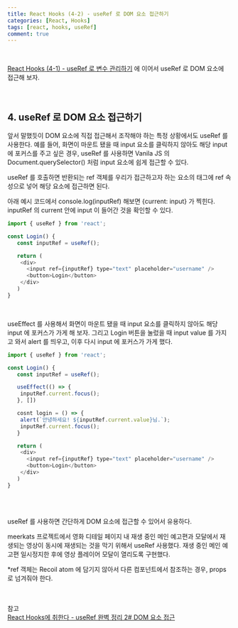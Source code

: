 ```yaml
---
title: React Hooks (4-2) - useRef 로 DOM 요소 접근하기
categories: [React, Hooks]
tags: [react, hooks, useRef]
comment: true
---
```


<br />

[React Hooks (4-1) - useRef 로 변수 관리하기](https://seoyunfleuve.github.io/posts/7/_) 에 이어서 useRef 로 DOM 요소에 접근해 보자.
<br />
<br />
<br />

## 4. useRef 로 DOM 요소 접근하기

앞서 말했듯이 DOM 요소에 직접 접근해서 조작해야 하는 특정 상황에서도 useRef 를 사용한다. 예를 들어, 화면이 마운트 됐을 때 input 요소를 클릭하지 않아도 해당 input 에 포커스를 주고 싶은 경우, useRef 를 사용하면 Vanila JS 의 Document.querySelector() 처럼 input 요소에 쉽게 접근할 수 있다.

useRef 를 호출하면 반환되는 ref 객체를 우리가 접근하고자 하는 요소의 태그에 ref 속성으로 넣어 해당 요소에 접근하면 된다.

아래 예시 코드에서 console.log(inputRef) 해보면 {current: input} 가 찍힌다. inputRef 의 current 안에 input 이 들어간 것을 확인할 수 있다.

```javascript
import { useRef } from 'react';

const Login() {
   const inputRef = useRef();

   return (
    <div>
      <input ref={inputRef} type="text" placeholder="username" />
      <button>Login</button>
    </div>
   )
}
```

<br />

useEffect 를 사용해서 화면이 마운트 됐을 때 input 요소를 클릭하지 않아도 해당 input 에 포커스가 가게 해 보자. 그리고 Login 버튼을 눌렀을 때 input value 를 가지고 와서 alert 를 띄우고, 이후 다시 input 에 포커스가 가게 했다.

```javascript
import { useRef } from 'react';

const Login() {
   const inputRef = useRef();

   useEffect(() => {
    inputRef.current.focus();
   }, [])

   cosnt login = () => {
    alert(`안녕하세요! ${inputRef.current.value}님.`);
    inputRef.current.focus();
   }

   return (
    <div>
      <input ref={inputRef} type="text" placeholder="username" />
      <button>Login</button>
    </div>
   )
}
```

<br />
<br />

useRef 를 사용하면 간단하게 DOM 요소에 접근할 수 있어서 유용하다.

meerkats 프로젝트에서 영화 디테일 페이지 내 재생 중인 메인 예고편과 모달에서 재생되는 영상이 동시에 재생되는 것을 막기 위해서 useRef 사용했다. 재생 중인 메인 예고편 일시정지한 후에 영상 플레이어 모달이 열리도록 구현했다.

\*ref 객체는 Recoil atom 에 담기지 않아서 다른 컴포넌트에서 참조하는 경우, props 로 넘겨줘야 한다.
<br />
<br />
<br />

참고
<br />
[React Hooks에 취한다 - useRef 완벽 정리 2# DOM 요소 접근](https://www.youtube.com/watch?v=EMK8oUUwP5Q&list=PLZ5oZ2KmQEYjwhSxjB_74PoU6pmFzgVMO&index=4)
